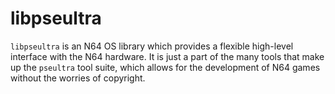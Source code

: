 # libpseultra

`libpseultra` is an N64 OS library which provides a flexible high-level interface with the N64 hardware. It is just a part of the many tools that make up the `pseultra` tool suite, which allows for the development of N64 games without the worries of copyright. 
